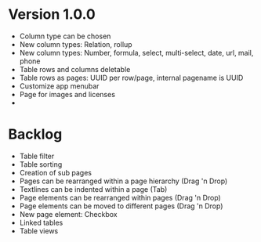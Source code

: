 Version 1.0.0
=====================================================================
- Column type can be chosen
- New column types: Relation, rollup
- New column types: Number, formula, select, multi-select, date, url, mail, phone
- Table rows and columns deletable
- Table rows as pages: UUID per row/page, internal pagename is UUID
- Customize app menubar
- Page for images and licenses
- 

Backlog
=====================================================================
- Table filter
- Table sorting
- Creation of sub pages
- Pages can be rearranged within a page hierarchy (Drag 'n Drop)
- Textlines can be indented within a page (Tab)
- Page elements can be rearranged within pages (Drag 'n Drop)
- Page elements can be moved to different pages (Drag 'n Drop)
- New page element: Checkbox
- Linked tables
- Table views